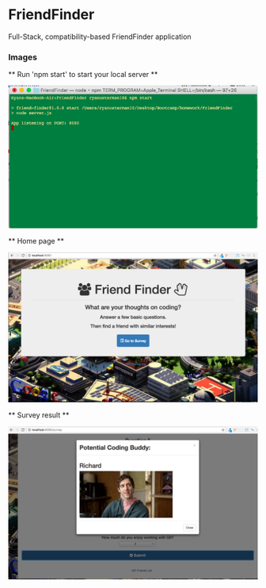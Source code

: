 # FriendFinder
Full-Stack, compatibility-based FriendFinder application

### Images

** Run 'npm start' to start your local server **

![Start](/READMEimages/start.png)

** Home page **

![Home](/READMEimages/home.png)

** Survey result **

![Result](/READMEimages/result.png)